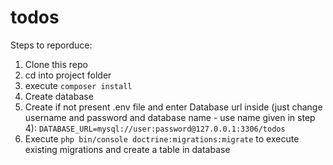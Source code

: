 # todos

Steps to reporduce:

1. Clone this repo
2. cd into project folder
3. execute `composer install`
4. Create database
5. Create if not present .env file and enter Database url inside (just change username and password and database name - use name given in step 4):
    `DATABASE_URL=mysql://user:password@127.0.0.1:3306/todos`
6. Execute `php bin/console doctrine:migrations:migrate` to execute existing migrations and create a table in database